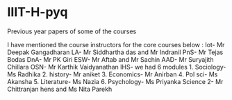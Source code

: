 # IIIT-H-pyq
Previous year papers of some of the courses

I have mentioned the course instructors for the core courses below :
Iot- Mr Deepak Gangadharan
LA- Mr Siddhartha das and Mr Indranil
PnS- Mr Tejas Bodas
DnA- Mr PK Giri
ESW- Mr Aftab and Mr Sachin
AAD- Mr Suryajith Chillara
OSN- Mr Karthik Vaidyanathan
IHS- we had 6 modules
      1. Sociology- Ms Radhika
      2. history- Mr aniket
      3. Economics- Mr Anirban
      4. Pol sci- Ms Akansha
      5. Literature- Ms Nazia
      6. Psychology- Ms Priyanka
Science 2- Mr Chittranjan hens and Ms Nita Parekh
